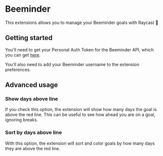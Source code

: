 # Beeminder

This extensions allows you to manage your Beeminder goals with Raycast 🐝

## Getting started

You'll need to get your Personal Auth Token for the Beeminder API, which you can get [here](https://www.beeminder.com/settings/account#account-permissions).

You'll also need to add your Beeminder username to the extension preferences.

## Advanced usage

### Show days above line

If you check this option, the extension will show how many days the goal is above the red line. This can be useful to see how ahead you are on a goal, ignoring breaks.

### Sort by days above line

With this option, the extension will sort and color goals by how many days they are above the red line.
